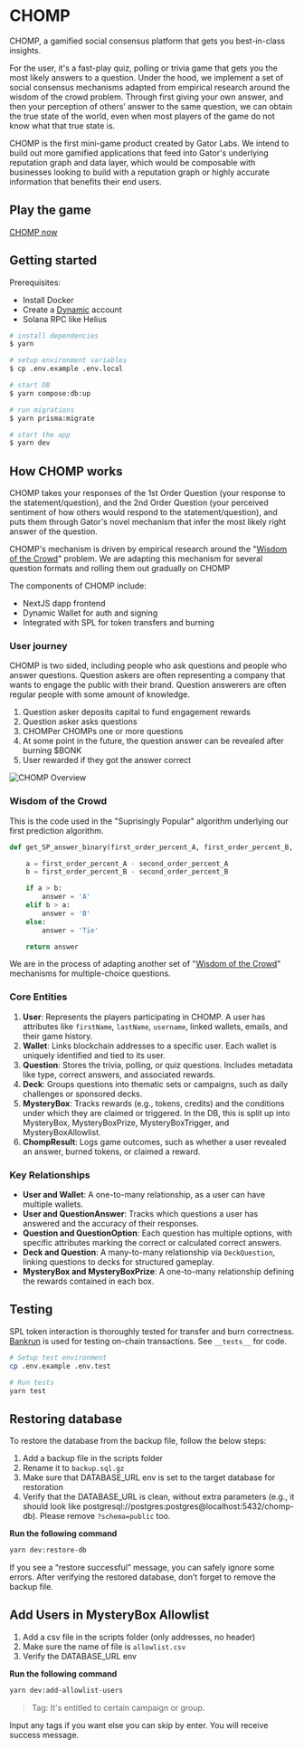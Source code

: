 # CHOMP

CHOMP, a gamified social consensus platform that gets you best-in-class insights.

For the user, it's a fast-play quiz, polling or trivia game that gets you the most likely answers to a question. Under the hood, we implement a set of social consensus mechanisms adapted from empirical research around the wisdom of the crowd problem. Through first giving your own answer, and then your perception of others’ answer to the same question, we can obtain the true state of the world, even when most players of the game do not know what that true state is.

CHOMP is the first mini-game product created by Gator Labs. We intend to build out more gamified applications that feed into Gator's underlying reputation graph and data layer, which would be composable with businesses looking to build with a reputation graph or highly accurate information that benefits their end users.

## Play the game

[CHOMP now](https://app.chomp.games/)

## Getting started

Prerequisites:

- Install Docker
- Create a [Dynamic](https://www.dynamic.xyz/) account
- Solana RPC like Helius

```sh
# install dependencies
$ yarn

# setup environment variables
$ cp .env.example .env.local

# start DB
$ yarn compose:db:up

# run migrations
$ yarn prisma:migrate

# start the app
$ yarn dev
```

## How CHOMP works

CHOMP takes your responses of the 1st Order Question (your response to the statement/question), and the 2nd Order Question (your perceived sentiment of how others would respond to the statement/question), and puts them through Gator's novel mechanism that infer the most likely right answer of the question.

CHOMP's mechanism is driven by empirical research around the "[Wisdom of the Crowd](https://arxiv.org/pdf/2102.02666.pdf)" problem. We are adapting this mechanism for several question formats and rolling them out gradually on CHOMP

The components of CHOMP include:

- NextJS dapp frontend
- Dynamic Wallet for auth and signing
- Integrated with SPL for token transfers and burning

### User journey

CHOMP is two sided, including people who ask questions and people who answer questions. Question askers are often representing a company that wants to engage the public with their brand. Question answerers are often regular people with some amount of knowledge.

1. Question asker deposits capital to fund engagement rewards
2. Question asker asks questions
3. CHOMPer CHOMPs one or more questions
4. At some point in the future, the question answer can be revealed after burning $BONK
5. User rewarded if they got the answer correct

![CHOMP Overview](./docs/ChompOverview.jpg)

### Wisdom of the Crowd

This is the code used in the "Suprisingly Popular" algorithm underlying our first prediction algorithm. 

```py
def get_SP_answer_binary(first_order_percent_A, first_order_percent_B, second_order_percent_A, second_order_percent_B):

    a = first_order_percent_A - second_order_percent_A
    b = first_order_percent_B - second_order_percent_B

    if a > b:
        answer = 'A'
    elif b > a:
        answer = 'B'
    else:
        answer = 'Tie'

    return answer
```

We are in the process of adapting another set of "[Wisdom of the Crowd](https://arxiv.org/pdf/2102.02666.pdf)" mechanisms for multiple-choice questions.


### **Core Entities**
1. **User**: Represents the players participating in CHOMP. A user has attributes like `firstName`, `lastName`, `username`, linked wallets, emails, and their game history.
2. **Wallet**: Links blockchain addresses to a specific user. Each wallet is uniquely identified and tied to its user.
3. **Question**: Stores the trivia, polling, or quiz questions. Includes metadata like type, correct answers, and associated rewards.
4. **Deck**: Groups questions into thematic sets or campaigns, such as daily challenges or sponsored decks.
5. **MysteryBox**: Tracks rewards (e.g., tokens, credits) and the conditions under which they are claimed or triggered. In the DB, this is split up into MysteryBox, MysteryBoxPrize, MysteryBoxTrigger, and MysteryBoxAllowlist.
6. **ChompResult**: Logs game outcomes, such as whether a user revealed an answer, burned tokens, or claimed a reward.

### **Key Relationships**
- **User and Wallet**: A one-to-many relationship, as a user can have multiple wallets.
- **User and QuestionAnswer**: Tracks which questions a user has answered and the accuracy of their responses.
- **Question and QuestionOption**: Each question has multiple options, with specific attributes marking the correct or calculated correct answers.
- **Deck and Question**: A many-to-many relationship via `DeckQuestion`, linking questions to decks for structured gameplay.
- **MysteryBox and MysteryBoxPrize**: A one-to-many relationship defining the rewards contained in each box.


## Testing

SPL token interaction is thoroughly tested for transfer and burn correctness. [Bankrun](https://github.com/kevinheavey/solana-bankrun/tree/main) is used for testing on-chain transactions. See `__tests__` for code.

```sh
# Setup test environment
cp .env.example .env.test

# Run tests
yarn test
```

## Restoring database

To restore the database from the backup file, follow the below steps:

1. Add a backup file in the scripts folder
2. Rename it to `backup.sql.gz`
3. Make sure that DATABASE_URL env is set to the target database for restoration
4. Verify that the DATABASE_URL is clean, without extra parameters (e.g., it should look like postgresql://postgres:postgres@localhost:5432/chomp-db). Please remove `?schema=public` too.

**Run the following command**
```sh
yarn dev:restore-db
```

If you see a “restore successful” message, you can safely ignore some errors. After verifying the restored database, don’t forget to remove the backup file.

## Add Users in MysteryBox Allowlist

1. Add a csv file in the scripts folder (only addresses, no header)
2. Make sure the name of file is `allowlist.csv`
3. Verify the DATABASE_URL env

**Run the following command**
```sh
yarn dev:add-allowlist-users
```

> Tag: It's entitled to certain campaign or group.

Input any tags if you want else you can skip by enter. You will receive success message.
